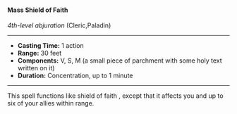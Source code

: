 #### Mass Shield of Faith
*4th-level abjuration* (Cleric,Paladin)
___
- **Casting Time:** 1 action
- **Range:** 30 feet
- **Components:** V, S, M (a small piece of parchment with some holy text written on it)
- **Duration:** Concentration, up to 1 minute
---
This spell functions like shield of faith , except that it
affects you and up to six of your allies within range.
